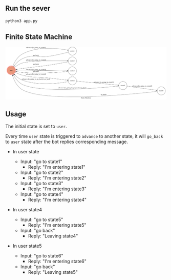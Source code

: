 ## Run the sever

```sh
python3 app.py
```

## Finite State Machine
![fsm](./fsm.png)

## Usage
The initial state is set to `user`.

Every time `user` state is triggered to `advance` to another state, it will `go_back` to `user` state after the bot replies corresponding message.

* In user state
	* Input: "go to state1"
		* Reply: "I'm entering state1"
	* Input: "go to state2"
		* Reply: "I'm entering state2"
    * Input: "go to state3"
		* Reply: "I'm entering state3"
	* Input: "go to state4"
		* Reply: "I'm entering state4"

* In user state4
	* Input: "go to state5"
		* Reply: "I'm entering state5"
    * Input: "go back"
		* Reply: "Leaving state4"

* In user state5
	* Input: "go to state6"
		* Reply: "I'm entering state6"
    * Input: "go back"
		* Reply: "Leaving state5"